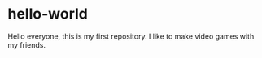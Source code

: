 # hello-world
Hello everyone, this is my first repository. 
I like to make video games with my friends.

